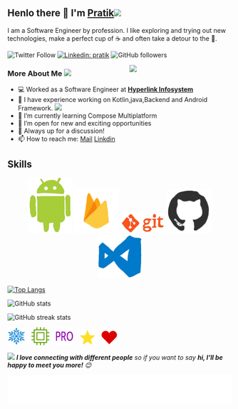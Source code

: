 ## Henlo there 👋 I'm [Pratik](https://github.com/pratikzinzal)<img src="https://media.giphy.com/media/12oufCB0MyZ1Go/giphy.gif" width="50">

I am a Software Engineer by profession. I like exploring and trying out new technologies, make a perfect cup of ☕ and often take a detour to the 🌄.

![Twitter Follow]()
[![Linkedin: pratik](https://img.shields.io/badge/-Pratik-blue?style=flat-square&logo=Linkedin&logoColor=white&link=https://www.linkedin.com/in/pratik-zinzala-393672236)](https://www.linkedin.com/in/pratik-zinzala-393672236)
![GitHub followers](https://img.shields.io/github/followers/pratikzinzal?label=Follow&style=social)

<img align='right' src="https://media.giphy.com/media/M9gbBd9nbDrOTu1Mqx/giphy.gif" width="230">

### More About Me <img src="https://media.giphy.com/media/VgCDAzcKvsR6OM0uWg/giphy.gif" width="50"> 
-   💻  Worked as a Software Engineer at **[Hyperlink Infosystem](https://www.hyperlinkinfosystem.com/)** 
-   🔭  I have experience working on Kotlin,java,Backend and Android Framework. <img src="https://media.giphy.com/media/WUlplcMpOCEmTGBtBW/giphy.gif" width="30"> 
-   🌱  I’m currently learning Compose Multiplatform 
-   🤔  I’m open for new and exciting opportunities
-   💬  Always up for a discussion!
-   📫  How to reach me: [Mail](mailto:pratikzinzala22@gmail.com) [Linkdin](https://www.linkedin.com/in/pratik-zinzala-393672236)

## Skills 
  
<div align="center">

<img src="https://raw.githubusercontent.com/pratikzinzal/pratikzinzal/main/gifs/android_gif.gif" width="100">
<img src="https://raw.githubusercontent.com/pratikzinzal/pratikzinzal/main/gifs/firebase_gif.gif" width="100">
<img src="https://raw.githubusercontent.com/pratikzinzal/pratikzinzal/main/gifs/git2_gif.gif" width="100">
<img src="https://raw.githubusercontent.com/pratikzinzal/pratikzinzal/main/gifs/git_gif.gif" width="100">
<img src="https://raw.githubusercontent.com/pratikzinzal/pratikzinzal/main/gifs/vscode_gif.gif" width="100">
</div>

[![Top Langs](https://github-readme-stats.vercel.app/api/top-langs/?username=pratikzinzal)](https://github.com/anuraghazra/github-readme-stats)

![GitHub stats](https://github-readme-stats.vercel.app/api?username=pratikzinzal&show_icons=true&count_private=true)  

![GitHub streak stats](https://github-readme-streak-stats.herokuapp.com/?user=pratikzinzal)  


<a href='https://archiveprogram.github.com/'><img src='https://raw.githubusercontent.com/acervenky/animated-github-badges/master/assets/acbadge.gif' width='40' height='40'></a> <a href='https://docs.github.com/en/developers'><img src='https://raw.githubusercontent.com/acervenky/animated-github-badges/master/assets/devbadge.gif' width='40' height='40'></a> <a href='https://github.com/pricing'><img src='https://raw.githubusercontent.com/acervenky/animated-github-badges/master/assets/pro.gif' width='40' height='40'></a> <a href='https://stars.github.com/'><img src='https://raw.githubusercontent.com/acervenky/animated-github-badges/master/assets/starbadge.gif' width='35' height='35'></a> <a href='https://docs.github.com/en/github/supporting-the-open-source-community-with-github-sponsors'><img src='https://raw.githubusercontent.com/acervenky/animated-github-badges/master/assets/sponsorbadge.gif' width='35' height='35'></a> 

<img src="https://media.giphy.com/media/LnQjpWaON8nhr21vNW/giphy.gif" width="60"> <em><b>I love connecting with different people</b> so if you want to say <b>hi, I'll be happy to meet you more!</b> 😊</em>

<p align="center">
<img src="https://raw.githubusercontent.com/pratikzinzal/pratikzinzal/main/gifs/thank_you.svg">
